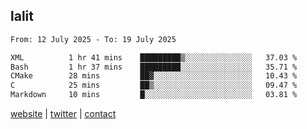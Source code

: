 ## lalit

<!--START_SECTION:waka-->

```txt
From: 12 July 2025 - To: 19 July 2025

XML          1 hr 41 mins    █████████▒░░░░░░░░░░░░░░░   37.03 %
Bash         1 hr 37 mins    █████████░░░░░░░░░░░░░░░░   35.71 %
CMake        28 mins         ██▓░░░░░░░░░░░░░░░░░░░░░░   10.43 %
C            25 mins         ██▒░░░░░░░░░░░░░░░░░░░░░░   09.47 %
Markdown     10 mins         █░░░░░░░░░░░░░░░░░░░░░░░░   03.81 %
```

<!--END_SECTION:waka-->

[website](https://lalit.sh) | [twitter](https://x.com/@lalitcodes) | [contact](https://lalit.sh/contact)
